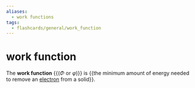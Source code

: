 ```yaml
---
aliases:
  - work functions
tags:
  - flashcards/general/work_function
---
```


# work function

The __work function__ {{($\Phi$ or $\varphi$)}} is {{the minimum amount of energy needed to remove an [electron](electron.md) from a solid}}.
